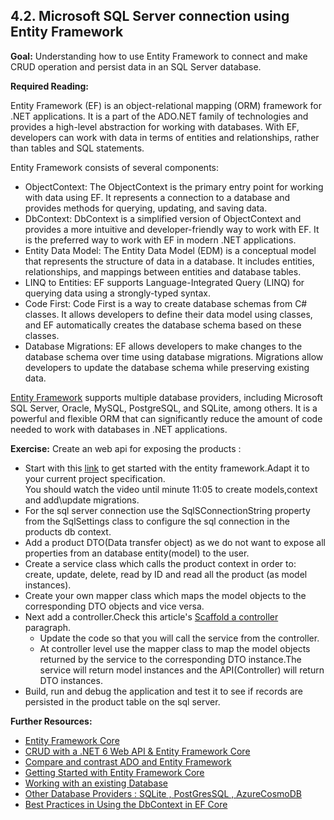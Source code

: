 ## 4.2. Microsoft SQL Server connection using Entity Framework

**Goal:** Understanding how to use Entity Framework to connect and make CRUD operation and persist data in an SQL Server database.

**Required Reading:** 

Entity Framework (EF) is an object-relational mapping (ORM) framework for .NET applications. It is a part of the ADO.NET family of technologies and provides a high-level abstraction for working with databases. With EF, developers can work with data in terms of entities and relationships, rather than tables and SQL statements.

Entity Framework consists of several components:  
 - ObjectContext: The ObjectContext is the primary entry point for working with data using EF. It represents a connection to a database and provides methods for querying, updating, and saving data.
 - DbContext: DbContext is a simplified version of ObjectContext and provides a more intuitive and developer-friendly way to work with EF. It is the preferred way to work with EF in modern .NET applications.
 - Entity Data Model: The Entity Data Model (EDM) is a conceptual model that represents the structure of data in a database. It includes entities, relationships, and mappings between entities and database tables.
 - LINQ to Entities: EF supports Language-Integrated Query (LINQ) for querying data using a strongly-typed syntax.
 - Code First: Code First is a way to create database schemas from C# classes. It allows developers to define their data model using classes, and EF automatically creates the database schema based on these classes.
 - Database Migrations: EF allows developers to make changes to the database schema over time using database migrations. Migrations allow developers to update the database schema while preserving existing data.    

[Entity Framework](https://learn.microsoft.com/en-us/ef/core/) supports multiple database providers, including Microsoft SQL Server, Oracle, MySQL, PostgreSQL, and SQLite, among others. It is a powerful and flexible ORM that can significantly reduce the amount of code needed to work with databases in .NET applications.

**Exercise:**
 Create an web api for exposing the products :
  - Start with this [link](https://www.youtube.com/watch?v=SryQxUeChMc) to get started with the entity framework.Adapt it to your current project specification.    
 You should watch the video until minute 11:05 to create models,context and add\update migrations.  
  - For the sql server connection use the SqlSConnectionString property from the SqlSettings class to configure the sql connection in the products db context.
  - Add a product DTO(Data transfer object) as we do not want to expose all properties from an database entity(model) to the user.
  - Create a service class which calls the product context in order to: create, update, delete, read by ID and read all the product (as model instances).
  - Create your own mapper class which maps the model objects to the corresponding DTO objects and vice versa.
  - Next add a controller.Check this article's [Scaffold a controller](https://learn.microsoft.com/en-us/aspnet/core/tutorials/first-web-api?view=aspnetcore-7.0&tabs=visual-studio#scaffold-a-controller) paragraph.
    - Update the code so that you will call the service from the controller.
    - At controller level use the mapper class to map the model objects returned by the service to the corresponding DTO instance.The service will return model instances and the API(Controller) will return DTO instances.
  - Build, run and debug the application and test it to see if records are persisted in the product table on the sql server.

**Further Resources:**

* [Entity Framework Core](https://learn.microsoft.com/en-us/ef/core/)
* [CRUD with a .NET 6 Web API & Entity Framework Core](https://www.youtube.com/watch?v=Fbf_ua2t6v4)
* [Compare and contrast ADO and Entity Framework](https://blog.devart.com/ado-net-vs-entity-framework.html)
* [Getting Started with Entity Framework Core](https://www.youtube.com/watch?v=SryQxUeChMc)
* [Working with an existing Database](https://www.youtube.com/watch?v=DCYVfLT5_QI)
* [Other Database Providers : SQLite , PostGresSQL , AzureCosmoDB](https://www.youtube.com/watch?v=moRmKo3nrN4)
* [Best Practices in Using the DbContext in EF Core](https://blog.devart.com/best-practices-in-using-the-dbcontext-in-ef-core.html)

